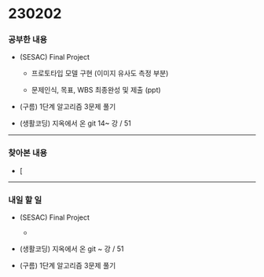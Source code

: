 # 230202

### 공부한 내용

- (SESAC) Final Project

  - 프로토타입 모델 구현 (이미지 유사도 측정 부분)

  - 문제인식, 목표, WBS 최종완성 및 제출 (ppt)

- (구름) 1단계 알고리즘 3문제 풀기

- (생활코딩) 지옥에서 온 git 14~ 강 / 51

---

### 찾아본 내용

- [

---

### 내일 할 일

- (SESAC) Final Project

  -

- (생활코딩) 지옥에서 온 git ~ 강 / 51

- (구름) 1단계 알고리즘 3문제 풀기
